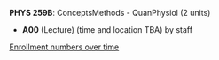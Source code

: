 **PHYS 259B**: ConceptsMethods - QuanPhysiol (2 units)

- **A00** (Lecture) (time and location TBA) by staff

[Enrollment numbers over time](./PHYS259B.tsv)

